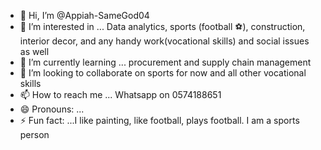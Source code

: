 - 👋 Hi, I’m @Appiah-SameGod04
- 👀 I’m interested in ... Data analytics, sports (football ⚽), construction, interior decor, and any handy work(vocational skills) and social issues as well
- 🌱 I’m currently learning ... procurement and supply chain management 
- 💞️ I’m looking to collaborate on sports for now and all other vocational skills
- 📫 How to reach me ... Whatsapp on 0574188651
- 😄 Pronouns: ...
- ⚡ Fun fact: ...I like painting, like football, plays football. I am a sports person 

<!---
Appiah-SameGod04/Appiah-SameGod04 is a ✨ special ✨ repository because its `README.md` (this file) appears on your GitHub profile.
You can click the Preview link to take a look at your changes.
--->
